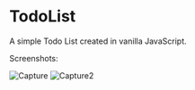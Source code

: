 # TodoList
 A simple Todo List created in vanilla JavaScript.
 
 Screenshots:
 
<img src="https://i.ibb.co/qRWQZPT/Capture.png" alt="Capture" border="0" />
<img src="https://i.ibb.co/WPkZ41J/Capture2.png" alt="Capture2" border="0" />
